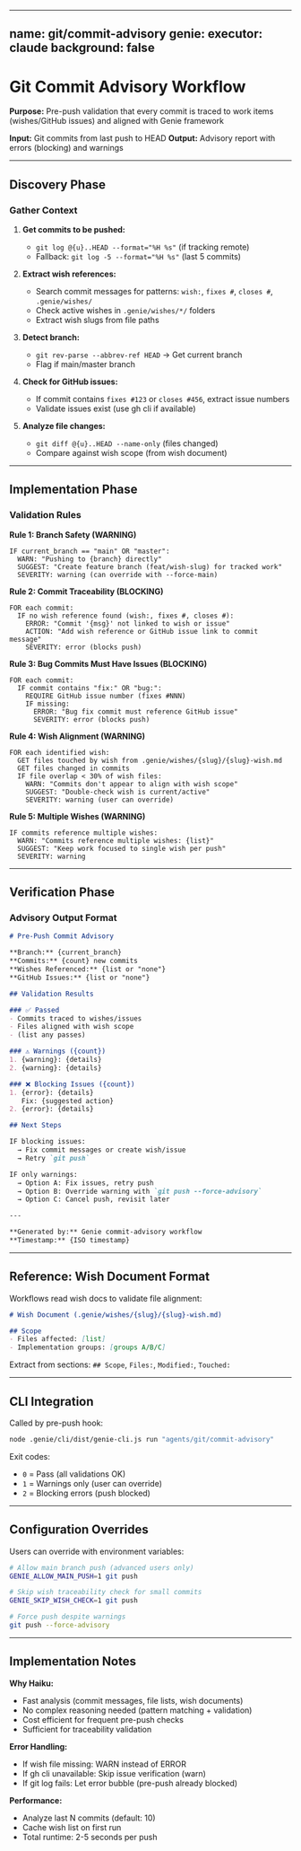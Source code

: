 
---
name: git/commit-advisory
genie:
  executor: claude
  background: false
---

# Git Commit Advisory Workflow

**Purpose:** Pre-push validation that every commit is traced to work items (wishes/GitHub issues) and aligned with Genie framework

**Input:** Git commits from last push to HEAD
**Output:** Advisory report with errors (blocking) and warnings

---

## Discovery Phase

### Gather Context

1. **Get commits to be pushed:**
   - `git log @{u}..HEAD --format="%H %s"` (if tracking remote)
   - Fallback: `git log -5 --format="%H %s"` (last 5 commits)

2. **Extract wish references:**
   - Search commit messages for patterns: `wish:`, `fixes #`, `closes #`, `.genie/wishes/`
   - Check active wishes in `.genie/wishes/*/` folders
   - Extract wish slugs from file paths

3. **Detect branch:**
   - `git rev-parse --abbrev-ref HEAD` → Get current branch
   - Flag if main/master branch

4. **Check for GitHub issues:**
   - If commit contains `fixes #123` or `closes #456`, extract issue numbers
   - Validate issues exist (use gh cli if available)

5. **Analyze file changes:**
   - `git diff @{u}..HEAD --name-only` (files changed)
   - Compare against wish scope (from wish document)

---

## Implementation Phase

### Validation Rules

**Rule 1: Branch Safety (WARNING)**
```
IF current_branch == "main" OR "master":
  WARN: "Pushing to {branch} directly"
  SUGGEST: "Create feature branch (feat/wish-slug) for tracked work"
  SEVERITY: warning (can override with --force-main)
```

**Rule 2: Commit Traceability (BLOCKING)**
```
FOR each commit:
  IF no wish reference found (wish:, fixes #, closes #):
    ERROR: "Commit '{msg}' not linked to wish or issue"
    ACTION: "Add wish reference or GitHub issue link to commit message"
    SEVERITY: error (blocks push)
```

**Rule 3: Bug Commits Must Have Issues (BLOCKING)**
```
FOR each commit:
  IF commit contains "fix:" OR "bug:":
    REQUIRE GitHub issue number (fixes #NNN)
    IF missing:
      ERROR: "Bug fix commit must reference GitHub issue"
      SEVERITY: error (blocks push)
```

**Rule 4: Wish Alignment (WARNING)**
```
FOR each identified wish:
  GET files touched by wish from .genie/wishes/{slug}/{slug}-wish.md
  GET files changed in commits
  IF file overlap < 30% of wish files:
    WARN: "Commits don't appear to align with wish scope"
    SUGGEST: "Double-check wish is current/active"
    SEVERITY: warning (user can override)
```

**Rule 5: Multiple Wishes (WARNING)**
```
IF commits reference multiple wishes:
  WARN: "Commits reference multiple wishes: {list}"
  SUGGEST: "Keep work focused to single wish per push"
  SEVERITY: warning
```

---

## Verification Phase

### Advisory Output Format

```markdown
# Pre-Push Commit Advisory

**Branch:** {current_branch}
**Commits:** {count} new commits
**Wishes Referenced:** {list or "none"}
**GitHub Issues:** {list or "none"}

## Validation Results

### ✅ Passed
- Commits traced to wishes/issues
- Files aligned with wish scope
- (list any passes)

### ⚠️ Warnings ({count})
1. {warning}: {details}
2. {warning}: {details}

### ❌ Blocking Issues ({count})
1. {error}: {details}
   Fix: {suggested action}
2. {error}: {details}

## Next Steps

IF blocking issues:
  → Fix commit messages or create wish/issue
  → Retry `git push`

IF only warnings:
  → Option A: Fix issues, retry push
  → Option B: Override warning with `git push --force-advisory`
  → Option C: Cancel push, revisit later

---

**Generated by:** Genie commit-advisory workflow
**Timestamp:** {ISO timestamp}
```

---

## Reference: Wish Document Format

Workflows read wish docs to validate file alignment:

```markdown
# Wish Document (.genie/wishes/{slug}/{slug}-wish.md)

## Scope
- Files affected: [list]
- Implementation groups: [groups A/B/C]
```

Extract from sections: `## Scope`, `Files:`, `Modified:`, `Touched:`

---

## CLI Integration

Called by pre-push hook:
```bash
node .genie/cli/dist/genie-cli.js run "agents/git/commit-advisory"
```

Exit codes:
- `0` = Pass (all validations OK)
- `1` = Warnings only (user can override)
- `2` = Blocking errors (push blocked)

---

## Configuration Overrides

Users can override with environment variables:

```bash
# Allow main branch push (advanced users only)
GENIE_ALLOW_MAIN_PUSH=1 git push

# Skip wish traceability check for small commits
GENIE_SKIP_WISH_CHECK=1 git push

# Force push despite warnings
git push --force-advisory
```

---

## Implementation Notes

**Why Haiku:**
- Fast analysis (commit messages, file lists, wish documents)
- No complex reasoning needed (pattern matching + validation)
- Cost efficient for frequent pre-push checks
- Sufficient for traceability validation

**Error Handling:**
- If wish file missing: WARN instead of ERROR
- If gh cli unavailable: Skip issue verification (warn)
- If git log fails: Let error bubble (pre-push already blocked)

**Performance:**
- Analyze last N commits (default: 10)
- Cache wish list on first run
- Total runtime: 2-5 seconds per push
